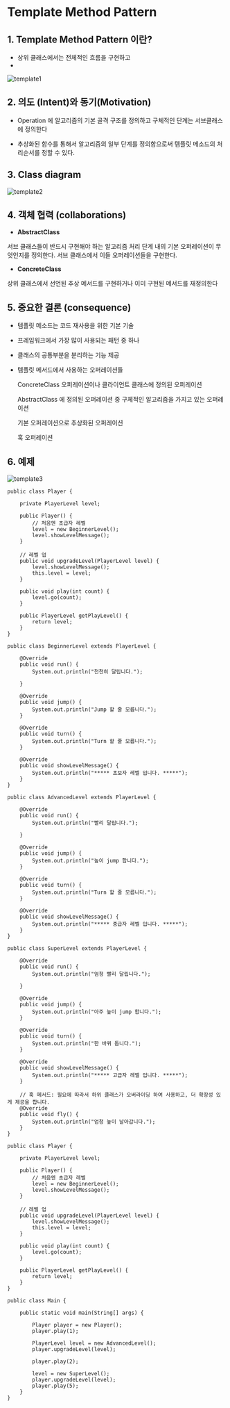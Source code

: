 # Template Method Pattern

## 1. Template Method Pattern 이란?

- 상위 클래스에서는 전체적인 흐름을 구현하고 
- 
![template1](./../img/templatemethod.png)

## 2. 의도 (Intent)와 동기(Motivation)

- Operation 에  알고리즘의 기본 골격 구조를 정의하고 구체적인 단계는 서브클래스에 정의한다

- 추상화된 함수를 통해서 알고리즘의 일부 단계를 정의함으로써 템플릿 메소드의 처리순서를 정할 수 있다. 
  
## 3. Class diagram

![template2](./../img/templatemethodclassdiram.png)

## 4. 객체 협력 (collaborations)

- **AbstractClass**

 서브 클래스들이 반드시 구현해야 하는 알고리즘 처리 단계 내의 기본 오퍼레이션이 무엇인지를 정의한다. 서브 클래스에서 이들 오퍼레이션들을 구현한다.

- **ConcreteClass**

 상위 클래스에서 선언된 추상 메서드를 구현하거나 이미 구현된 메서드를 재정의한다

## 5. 중요한 결론 (consequence)

- 템플릿 메소드는 코드 재사용을 위한 기본 기술

- 프레임워크에서 가장 많이 사용되는 패턴 중 하나

- 클래스의 공통부분을 분리하는 기능 제공

- 템플릿 메서드에서 사용하는 오퍼레이션들

    ConcreteClass  오퍼레이션이나 클라이언트 클래스에 정의된 오퍼레이션

    AbstractClass 에 정의된 오퍼레이션 중 구체적인 알고리즘을 가지고 있는 오퍼레이션
    
    기본 오퍼레이션으로 추상화된 오퍼레이션

    훅 오퍼레이션

## 6. 예제 
![template3](./../img/templatemethodclass.png)

```
public class Player {

	private PlayerLevel level;
	
	public Player() {
		// 처음엔 초급자 레벨
		level = new BeginnerLevel();
		level.showLevelMessage();
	}
	
	// 레벨 업
	public void upgradeLevel(PlayerLevel level) {
		level.showLevelMessage();
		this.level = level;
	}
	
	public void play(int count) {
		level.go(count);
	}
	
	public PlayerLevel getPlayLevel() {
		return level;
	}
}
```

```
public class BeginnerLevel extends PlayerLevel {

	@Override
	public void run() {
		System.out.println("천천히 달립니다.");
		
	}

	@Override
	public void jump() {
		System.out.println("Jump 할 줄 모릅니다.");
	}

	@Override
	public void turn() {
		System.out.println("Turn 할 줄 모릅니다.");		
	}

	@Override
	public void showLevelMessage() {
		System.out.println("***** 초보자 레벨 입니다. *****");
	}
}
```

```
public class AdvancedLevel extends PlayerLevel {
	
	@Override
	public void run() {
		System.out.println("빨리 달립니다.");

	}

	@Override
	public void jump() {
		System.out.println("높이 jump 합니다.");
	}

	@Override
	public void turn() {
		System.out.println("Turn 할 줄 모릅니다.");
	}

	@Override
	public void showLevelMessage() {
		System.out.println("***** 중급자 레벨 입니다. *****");
	}
}
```

```
public class SuperLevel extends PlayerLevel {

	@Override
	public void run() {
		System.out.println("엄청 빨리 달립니다.");
		
	}

	@Override
	public void jump() {
		System.out.println("아주 높이 jump 합니다.");
	}

	@Override
	public void turn() {
		System.out.println("한 바퀴 돕니다.");		
	}

	@Override
	public void showLevelMessage() {
		System.out.println("***** 고급자 레벨 입니다. *****");
	}

	// 훅 메서드: 필요에 따라서 하위 클래스가 오버라이딩 하여 사용하고, 더 확장성 있게 제공을 합니다.
	@Override
	public void fly() {
		System.out.println("엄청 높이 날아갑니다.");
	}
}
```

```
public class Player {

	private PlayerLevel level;
	
	public Player() {
		// 처음엔 초급자 레벨
		level = new BeginnerLevel();
		level.showLevelMessage();
	}
	
	// 레벨 업
	public void upgradeLevel(PlayerLevel level) {
		level.showLevelMessage();
		this.level = level;
	}
	
	public void play(int count) {
		level.go(count);
	}
	
	public PlayerLevel getPlayLevel() {
		return level;
	}
}
```

```
public class Main {

	public static void main(String[] args) {

		Player player = new Player();
		player.play(1);
		
		PlayerLevel level = new AdvancedLevel();
		player.upgradeLevel(level);
		 
		player.play(2);
		
		level = new SuperLevel();
		player.upgradeLevel(level);
		player.play(5);
	}
}
```